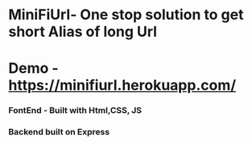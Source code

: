 # MiniFiUrl- One stop solution to get short Alias of long Url
# Demo - https://minifiurl.herokuapp.com/
### FontEnd - Built with Html,CSS, JS
### Backend built on Express
